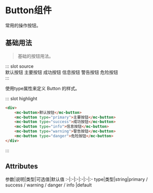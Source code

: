 
# Button组件
常用的操作按钮。
## 基础用法
> 基础的按钮用法。

<demo-block>
::: slot source
<div>
    <mc-button>默认按钮</mc-button>
    <mc-button type="primary">主要按钮</mc-button>
    <mc-button type="success">成功按钮</mc-button>
    <mc-button type="info">信息按钮</mc-button>
    <mc-button type="warning">警告按钮</mc-button>
    <mc-button type="danger">危险按钮</mc-button>
</div>
:::

使用type属性来定义 Button 的样式。

::: slot highlight
```html
<div>
    <mc-button>默认按钮</mc-button>
    <mc-button type="primary">主要按钮</mc-button>
    <mc-button type="success">成功按钮</mc-button>
    <mc-button type="info">信息按钮</mc-button>
    <mc-button type="warning">警告按钮</mc-button>
    <mc-button type="danger">危险按钮</mc-button>
</div>
```
:::
</demo-block>


## Attributes
参数|说明|类型|可选值|默认值
:-|:-|:-|:-|:-|:-
type|类型|string|primary / success / warning / danger / info |default
